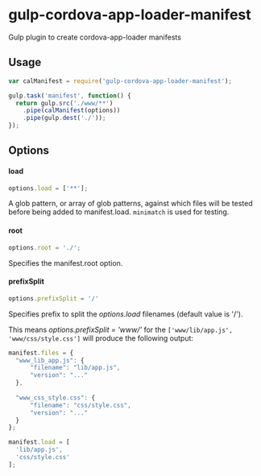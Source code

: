 gulp-cordova-app-loader-manifest
================================

Gulp plugin to create cordova-app-loader manifests

## Usage

```javascript
var calManifest = require('gulp-cordova-app-loader-manifest');

gulp.task('manifest', function() {
  return gulp.src('./www/**')
    .pipe(calManifest(options))
    .pipe(gulp.dest('./'));
});
```

## Options

#### load
```javascript
options.load = ['**'];
```
A glob pattern, or array of glob patterns, against which files will be tested before being added to manifest.load.
`minimatch` is used for testing.

#### root
```javascript
options.root = './';
```
Specifies the manifest.root option.

#### prefixSplit
```javascript
options.prefixSplit = '/'
```
Specifies prefix to split the _options.load_ filenames (default value is '/').

This means *options.prefixSplit = 'www/'* for the `['www/lib/app.js', 'www/css/style.css']` will produce the following output:
```javascript
manifest.files = {
  "www_lib_app.js": {
      "filename": "lib/app.js",
      "version": "..."
  },
  
  "www_css_style.css": {
      "filename": "css/style.css",
      "version": "..."
  }
};

manifest.load = [
  'lib/app.js',
  'css/style.css'
];
```
